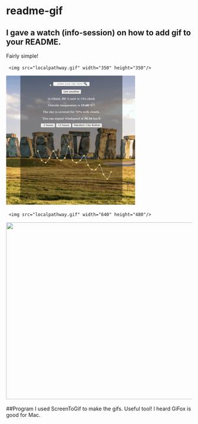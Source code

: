 ﻿# readme-gif
 
## I gave a watch (info-session) on how to add gif to your README.
Fairly simple!

`` <img src="localpathway.gif" width="350" height="350"/>``


<img src="BeCode/gif-watch/../../Demo_gif.gif" width="350" height="350"/>


`` <img src="localpathway.gif" width="640" height="480"/>``

<img src="https://drive.google.com/file/d/1NPqxj-pO_Zby0BHE60ieFr-WyuBas7qX/preview" width="640" height="480"/>


##Program
I used ScreenToGif to make the gifs. 
Useful tool! 
I heard GiFox is good for Mac.
